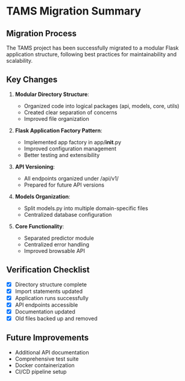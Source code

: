 # TAMS Migration Summary

## Migration Process

The TAMS project has been successfully migrated to a modular Flask application structure, following best practices for maintainability and scalability.

## Key Changes

1. **Modular Directory Structure**:
   - Organized code into logical packages (api, models, core, utils)
   - Created clear separation of concerns
   - Improved file organization

2. **Flask Application Factory Pattern**:
   - Implemented app factory in app/__init__.py
   - Improved configuration management
   - Better testing and extensibility

3. **API Versioning**:
   - All endpoints organized under /api/v1/
   - Prepared for future API versions

4. **Models Organization**:
   - Split models.py into multiple domain-specific files
   - Centralized database configuration

5. **Core Functionality**:
   - Separated predictor module
   - Centralized error handling
   - Improved browsable API

## Verification Checklist

- [x] Directory structure complete
- [x] Import statements updated
- [x] Application runs successfully 
- [x] API endpoints accessible
- [x] Documentation updated
- [x] Old files backed up and removed

## Future Improvements

- Additional API documentation
- Comprehensive test suite
- Docker containerization
- CI/CD pipeline setup
